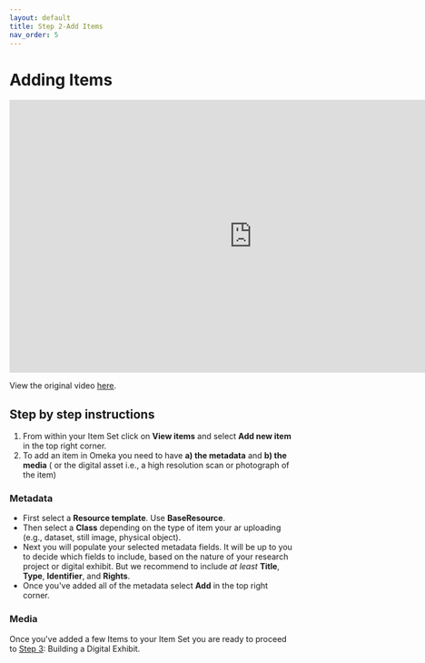 ```yaml
---
layout: default
title: Step 2-Add Items
nav_order: 5
---
```

# Adding Items
<iframe height="480" width="853" allowfullscreen frameborder=0 src="https://echo360.ca/media/9355cce4-fb53-4093-9260-1a736b45a788/public?autoplay=false&automute=false"></iframe>

View the original video [here](https://echo360.ca/media/9355cce4-fb53-4093-9260-1a736b45a788/public).


## Step by step instructions

1. From within your Item Set click on **View items** and select **Add new item** in the top right corner.
2. To add an item in Omeka you need to have **a) the metadata** and **b) the media** ( or the digital asset i.e., a high resolution scan or photograph of the item)
### Metadata
- First select a **Resource template**. Use **BaseResource**.
- Then select a **Class** depending on the type of item your ar uploading (e.g., dataset, still image, physical object).
- Next you will populate your selected metadata fields. It will be up to you to decide which fields to include, based on the nature of your research project or digital exhibit. But we recommend to include *at least* **Title**, **Type**, **Identifier**, and **Rights**.
- Once you've added all of the metadata select **Add** in the top right corner.
### Media


Once you've added a few Items to your Item Set you are ready to proceed to [Step 3](step3): Building a Digital Exhibit.
